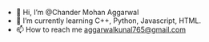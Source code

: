 - 👋 Hi, I’m @Chander Mohan Aggarwal
- 🌱 I’m currently learning C++, Python, Javascript, HTML.
- 📫 How to reach me aggarwalkunal765@gmail.com

<!---
aggarwalkunal765/aggarwalkunal765 is a ✨ special ✨ repository because its `README.md` (this file) appears on your GitHub profile.
You can click the Preview link to take a look at your changes.
--->
